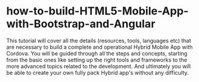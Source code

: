 # how-to-build-HTML5-Mobile-App-with-Bootstrap-and-Angular
This tutorial will cover all the details (resources, tools, languages etc) that are necessary to build a complete and operational Hybrid Mobile App with Cordova. You will be guided through all the steps and concepts, starting from the basic ones like setting up the right tools and frameworks to the more advanced topics related to the development. And ultimately you will be able to create your own fully pack Hybrid app's without any difficulty.
